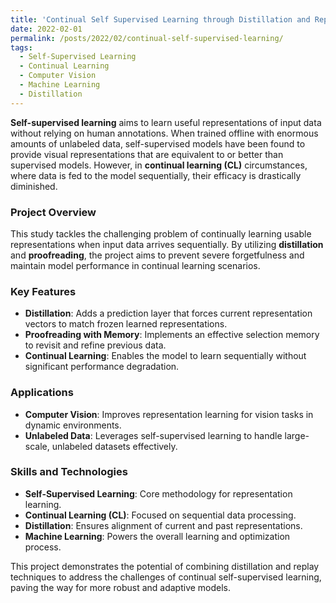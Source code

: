 ```yaml
---
title: 'Continual Self Supervised Learning through Distillation and Replay'
date: 2022-02-01
permalink: /posts/2022/02/continual-self-supervised-learning/
tags:
  - Self-Supervised Learning
  - Continual Learning
  - Computer Vision
  - Machine Learning
  - Distillation
---
```


**Self-supervised learning** aims to learn useful representations of input data without relying on human annotations. When trained offline with enormous amounts of unlabeled data, self-supervised models have been found to provide visual representations that are equivalent to or better than supervised models. However, in **continual learning (CL)** circumstances, where data is fed to the model sequentially, their efficacy is drastically diminished.

### Project Overview

This study tackles the challenging problem of continually learning usable representations when input data arrives sequentially. By utilizing **distillation** and **proofreading**, the project aims to prevent severe forgetfulness and maintain model performance in continual learning scenarios.

### Key Features

- **Distillation**: Adds a prediction layer that forces current representation vectors to match frozen learned representations.
- **Proofreading with Memory**: Implements an effective selection memory to revisit and refine previous data.
- **Continual Learning**: Enables the model to learn sequentially without significant performance degradation.

### Applications

- **Computer Vision**: Improves representation learning for vision tasks in dynamic environments.
- **Unlabeled Data**: Leverages self-supervised learning to handle large-scale, unlabeled datasets effectively.

### Skills and Technologies

- **Self-Supervised Learning**: Core methodology for representation learning.
- **Continual Learning (CL)**: Focused on sequential data processing.
- **Distillation**: Ensures alignment of current and past representations.
- **Machine Learning**: Powers the overall learning and optimization process.

This project demonstrates the potential of combining distillation and replay techniques to address the challenges of continual self-supervised learning, paving the way for more robust and adaptive models.
